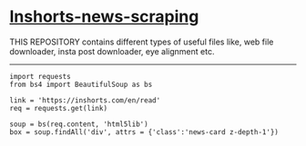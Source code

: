 # [Inshorts-news-scraping](https://github.com/imvickykumar999/Inshorts-news-scraping/blob/main/inshorts%20news.ipynb)

THIS REPOSITORY contains different types of useful files like, web file downloader, insta post downloader, eye alignment etc.

---------------------------------

    import requests
    from bs4 import BeautifulSoup as bs

    link = 'https://inshorts.com/en/read'
    req = requests.get(link)

    soup = bs(req.content, 'html5lib')
    box = soup.findAll('div', attrs = {'class':'news-card z-depth-1'})
